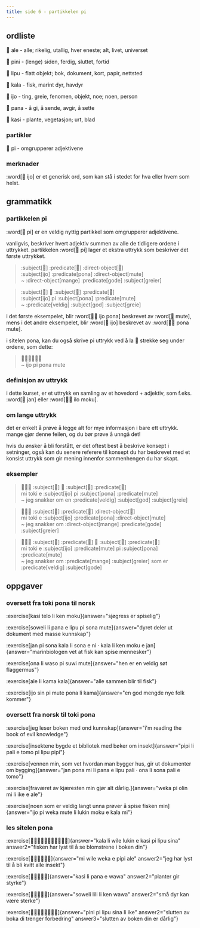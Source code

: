 ```yaml
---
title: side 6 - partikkelen pi 
---
```


## ordliste

󱤄 ale - alle; rikelig, utallig, hver eneste; alt, livet, universet

󱥐 pini - (lenge) siden, ferdig, sluttet, fortid

󱤪 lipu - flatt objekt; bok, dokument, kort, papir, nettsted

󱤔 kala - fisk, marint dyr, havdyr

󱤌 ijo - ting, greie, fenomen, objekt, noe; noen, person

󱥌 pana - å gi, å sende, avgir, å sette

󱤗 kasi - plante, vegetasjon; urt, blad

### partikler

󱥍 pi - omgrupperer adjektivene

### merknader

:word[󱤌 ijo] er et generisk ord, som kan stå i stedet for hva eller hvem som helst.


## grammatikk
### partikkelen pi

:word[󱥍 pi] er en veldig nyttig partikkel som omgrupperer adjektivene.

vanligvis, beskriver hvert adjektiv summen av alle de tidligere ordene i uttrykket. partikkelen :word[󱥍 pi] lager et ekstra uttrykk som beskriver det første uttrykket. 

> :subject[󱤌] :predicate[󱥔] :direct-object[󱤼] \
> :subject[ijo] :predicate[pona] :direct-object[mute] \
> ~ :direct-object[mange] :predicate[gode] :subject[greier]

> :subject[󱤌] 󱥍 :subject[󱥔] :predicate[󱤼] \
> :subject[ijo] pi :subject[pona] :predicate[mute] \
> ~ :predicate[veldig] :subject[god] :subject[greie]

i det første eksempelet, blir :word[󱤌󱥔 ijo pona] beskrevet av :word[󱤼 mute], mens i det andre eksempelet, blir :word[󱤌 ijo] beskrevet av :word[󱥔󱤼 pona mute]. 

i sitelen pona, kan du også skrive pi uttrykk ved å la 󱥍 strekke seg under ordene, som dette:

> 󱤌󱥍󱦗󱥔󱤼󱦘 \
> ~ ijo pi pona mute

### definisjon av uttrykk

i dette kurset, er et uttrykk en samling av et hovedord + adjektiv, som f.eks. :word[󱤑 jan] eller :word[󱤎󱤶 ilo moku].

### om lange uttrykk

det er enkelt å prøve å legge alt for mye informasjon i bare ett uttrykk. mange gjør denne feilen, og du bør prøve å unngå det!

hvis du ønsker å bli forstått, er det oftest best å beskrive konsept i setninger, også kan du senere referere til konsept du har beskrevet med et konsist uttrykk som gir mening innenfor sammenhengen du har skapt.


### eksempler
> 󱤴󱥬󱤉 :subject[󱤌] 󱥍 :subject[󱥔] :predicate[󱤼] \
> mi toki e :subject[ijo] pi :subject[pona] :predicate[mute] \
> ~ jeg snakker om en :predicate[veldig] :subject[god] :subject[greie]

> 󱤴󱥬󱤉 :subject[󱤌] :predicate[󱥔] :direct-object[󱤼] \
> mi toki e :subject[ijo] :predicate[pona] :direct-object[mute] \
> ~ jeg snakker om :direct-object[mange] :predicate[gode] :subject[greier]

> 󱤴󱥬󱤉 :subject[󱤌] :predicate[󱤼] 󱥍 :subject[󱥔] :predicate[󱤼] \
> mi toki e :subject[ijo] :predicate[mute] pi :subject[pona] :predicate[mute] \
> ~ jeg snakker om :predicate[mange] :subject[greier] som er :predicate[veldig] :subject[gode]

## oppgaver
### oversett fra toki pona til norsk
:exercise[kasi telo li ken moku]{answer="sjøgress er spiselig"}

:exercise[soweli li pana e lipu pi sona mute]{answer="dyret deler ut dokument med masse kunnskap"}

:exercise[jan pi sona kala li sona e ni · kala li ken moku e jan]{answer="marinbiologen vet at fisk kan spise mennesker"}

:exercise[ona li waso pi suwi mute]{answer="hen er en veldig søt flaggermus"}

:exercise[ale li kama kala]{answer="alle sammen blir til fisk"}

:exercise[ijo sin pi mute pona li kama]{answer="en god mengde nye folk kommer"}

### oversett fra norsk til toki pona
:exercise[jeg leser boken med ond kunnskap]{answer="i'm reading the book of evil knowledge"}

:exercise[insektene bygde et bibliotek med bøker om insekt]{answer="pipi li pali e tomo pi lipu pipi"}

:exercise[vennen min, som vet hvordan man bygger hus, gir ut dokumenter om bygging]{answer="jan pona mi li pana e lipu pali · ona li sona pali e tomo"}

:exercise[fraværet av kjæresten min gjør alt dårlig.]{answer="weka pi olin mi li ike e ale"}

:exercise[noen som er veldig langt unna prøver å spise fisken min]{answer="ijo pi weka mute li lukin moku e kala mi"}

### les sitelen pona
:exercise[󱤔󱤧󱥷󱤮󱤉󱤗󱥍󱦗󱤪󱥞󱦘]{answer="kala li wile lukin e kasi pi lipu sina" answer2="fisken har lyst til å se blomstrene i boken din"}

:exercise[󱤴󱥷󱥶󱤉󱥑󱤄]{answer="mi wile weka e pipi ale" answer2="jeg har lyst til å bli kvitt alle insekt"}

:exercise[󱤗󱤧󱥌󱤉󱥵]{answer="kasi li pana e wawa" answer2="planter gir styrke"}

:exercise[󱥢󱤨󱤧󱤘󱥵]{answer="soweli lili li ken wawa" answer2="små dyr kan være sterke"}

:exercise[󱥐󱥍󱦗󱤪󱥞󱦘󱤧󱤍]{answer="pini pi lipu sina li ike" answer2="slutten av boka di trenger forbedring" answer3="slutten av boken din er dårlig"}
